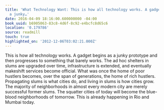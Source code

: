 ```yaml
---
title: 'What Technology Want: This is how all technology works. A gadget begins as
  a junky…'
date: 2016-04-09 18:16:00.600000000 -04:00
book_uuid: b6905063-83c8-4d6f-8c92-e4bcfc8d65c6
location: '0.179786'
source: readmill
touch: true
highlighted_on: '2012-12-06T03:02:21.000Z'
---
```


This is how all technology works. A gadget begins as a junky prototype and then progresses to something that barely works. The ad hoc shelters in slums are upgraded over time, infrastructure is extended, and eventually makeshift services become official. What was once the home of poor hustlers becomes, over the span of generations, the home of rich hustlers. Propagating slums is what cities do, and living in slums is how cities grow. The majority of neighborhoods in almost every modern city are merely successful former slums. The squatter cities of today will become the blue-blood neighborhoods of tomorrow. This is already happening in Rio and Mumbai today.